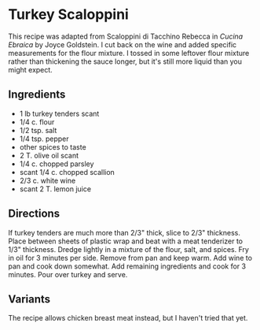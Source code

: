 # Turkey Scaloppini

This recipe was adapted from Scaloppini di Tacchino Rebecca in _Cucina Ebraica_ by Joyce Goldstein. I cut back on the wine and added specific measurements for the flour mixture. I tossed in some leftover flour mixture rather than thickening the sauce longer, but it's still more liquid than you might expect.

## Ingredients

* 1 lb turkey tenders scant
* 1/4 c. flour
* 1/2 tsp. salt
* 1/4 tsp. pepper
* other spices to taste
* 2 T. olive oil scant
* 1/4 c. chopped parsley
* scant 1/4 c. chopped scallion
* 2/3 c. white wine
* scant 2 T. lemon juice

## Directions

If turkey tenders are much more than 2/3" thick, slice to 2/3" thickness. Place between sheets of plastic wrap and beat with a meat tenderizer to 1/3" thickness. Dredge lightly in a mixture of the flour, salt, and spices. Fry in oil for 3 minutes per side. Remove from pan and keep warm. Add wine to pan and cook down somewhat. Add remaining ingredients and cook for 3 minutes. Pour over turkey and serve.

## Variants

The recipe allows chicken breast meat instead, but I haven't tried that yet. 
